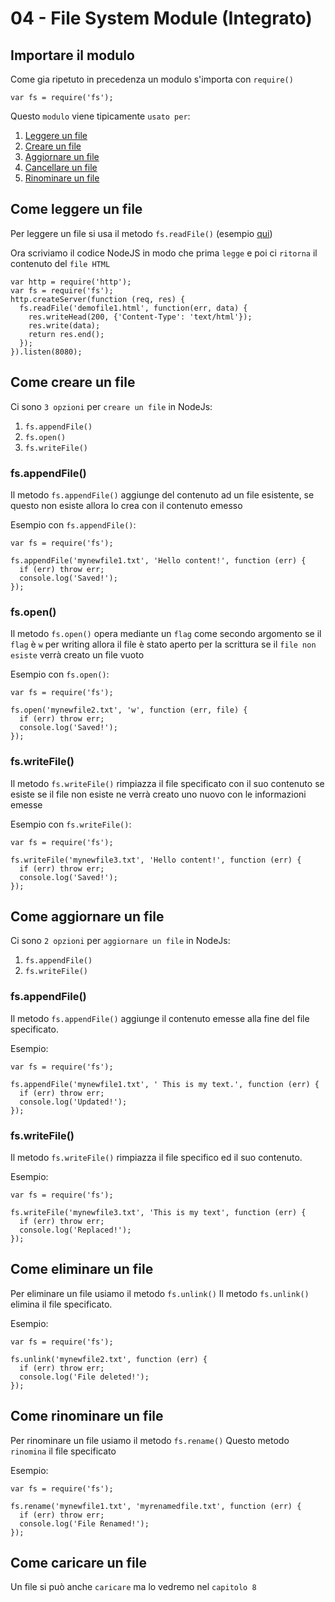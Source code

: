 # 04 - File System Module (Integrato)

## Importare il modulo

Come gia ripetuto in precedenza un modulo s'importa con `require()`

```
var fs = require('fs');
```

Questo `modulo` viene tipicamente `usato per`:

1. [Leggere un file](README.md#come-leggere-un-file)
2. [Creare un file](README.md#come-creare-un-file)
3. [Aggiornare un file](README.md#come-aggiornare-un-file)
4. [Cancellare un file](README.md#come-cancellare-un-file)
5. [Rinominare un file](README.md#come-rinominare-un-file)


## Come leggere un file

Per leggere un file si usa il metodo `fs.readFile()` (esempio [qui](04_File_System_Module.html))

Ora scriviamo il codice NodeJS in modo che prima `legge` e poi ci `ritorna` il contenuto del `file HTML`

```
var http = require('http');
var fs = require('fs');
http.createServer(function (req, res) {
  fs.readFile('demofile1.html', function(err, data) {
    res.writeHead(200, {'Content-Type': 'text/html'});
    res.write(data);
    return res.end();
  });
}).listen(8080);
```

## Come creare un file

Ci sono `3 opzioni` per `creare un file` in NodeJs:
1. `fs.appendFile()`
2. `fs.open()`
3. `fs.writeFile()`

### fs.appendFile()

Il metodo `fs.appendFile()` aggiunge del contenuto ad un file esistente,
    se questo non esiste allora lo crea con il contenuto emesso

Esempio con `fs.appendFile()`:

```
var fs = require('fs');

fs.appendFile('mynewfile1.txt', 'Hello content!', function (err) {
  if (err) throw err;
  console.log('Saved!');
});
```

### fs.open()

Il metodo `fs.open()` opera mediante un `flag` come secondo argomento
    se il `flag` è `w` per writing allora il file è stato aperto per la scrittura
    se il `file non esiste` verrà creato un file vuoto

Esempio con `fs.open()`:

```
var fs = require('fs');

fs.open('mynewfile2.txt', 'w', function (err, file) {
  if (err) throw err;
  console.log('Saved!');
});
```

### fs.writeFile()

Il metodo `fs.writeFile()` rimpiazza il file specificato con il suo contenuto se esiste
    se il file non esiste ne verrà creato uno nuovo con le informazioni emesse

Esempio con `fs.writeFile()`:

```
var fs = require('fs');

fs.writeFile('mynewfile3.txt', 'Hello content!', function (err) {
  if (err) throw err;
  console.log('Saved!');
});
```


## Come aggiornare un file

Ci sono `2 opzioni` per `aggiornare un file` in NodeJs:
1. `fs.appendFile()`
2. `fs.writeFile()`

### fs.appendFile()

Il metodo `fs.appendFile()` aggiunge il contenuto emesse alla fine del file specificato.

Esempio:

```
var fs = require('fs');

fs.appendFile('mynewfile1.txt', ' This is my text.', function (err) {
  if (err) throw err;
  console.log('Updated!');
});
```

### fs.writeFile()

Il metodo `fs.writeFile()` rimpiazza il file specifico ed il suo contenuto.

Esempio:

```
var fs = require('fs');

fs.writeFile('mynewfile3.txt', 'This is my text', function (err) {
  if (err) throw err;
  console.log('Replaced!');
});
```


## Come eliminare un file

Per eliminare un file usiamo il metodo `fs.unlink()`
Il metodo `fs.unlink()` elimina il file specificato.

Esempio:

```
var fs = require('fs');

fs.unlink('mynewfile2.txt', function (err) {
  if (err) throw err;
  console.log('File deleted!');
});
```


## Come rinominare un file

Per rinominare un file usiamo il metodo `fs.rename()`
Questo metodo `rinomina` il file specificato 

Esempio:

```
var fs = require('fs');

fs.rename('mynewfile1.txt', 'myrenamedfile.txt', function (err) {
  if (err) throw err;
  console.log('File Renamed!');
});
```

## Come caricare un file

Un file si può anche `caricare` ma lo vedremo nel `capitolo 8`